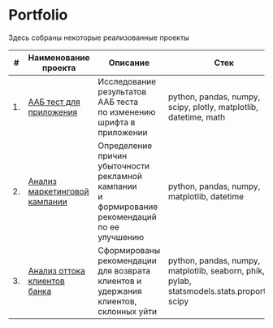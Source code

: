 # Portfolio

Здесь собраны некоторые реализованные проекты

| #    | Наименование проекта                | Описание                                                     | Стек                                                         |
| ---- | ------------------------------------------------------------ | ------------------------------------------------------------ | ------------------------------------------------------------ |
| 1.   | [ААБ тест для приложения](https://github.com/AlexResearcher/data_analysis/tree/main/ААБ%20тест%20для%20приложения) | Исследование результатов ААБ теста <br/> по изменению шрифта в приложении | python, pandas, numpy, scipy, plotly, matplotlib, datetime, math |
| 2.   | [Анализ маркетинговой кампании](https://github.com/AlexResearcher/data_analysis/tree/main/Анализ%20маркетинговой%20кампании) | Определение причин убыточности <br/> рекламной кампании  <br/> и формирование рекомендаций по ее улучшению | python, pandas, numpy, matplotlib, datetime |
| 3.   | [Анализ оттока клиентов банка](https://github.com/AlexResearcher/data_analysis/tree/main/Анализ%20оттока%20клиентов%20банка) | Сформированы рекомендации для возврата клиентов и удержания клиентов, склонных уйти | python, pandas, numpy, matplotlib, seaborn, phik, pylab, statsmodels.stats.proportion, scipy |
